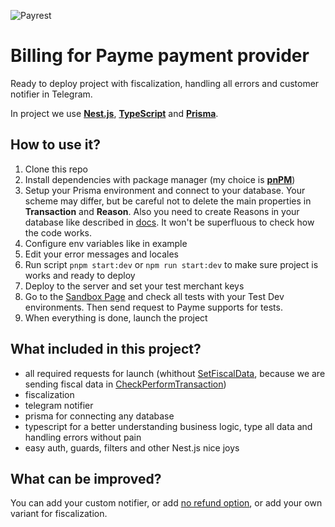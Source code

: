 ![Payrest](https://telegra.ph/file/468567d0f02e43bf62c88.png)

# Billing for Payme payment provider

Ready to deploy project with fiscalization, handling all errors and customer notifier in Telegram.

In project we use [**Nest.js**](https://nestjs.com/), [**TypeScript**](https://www.typescriptlang.org/) and [**Prisma**](https://www.prisma.io/).

## How to use it?

1. Clone this repo
2. Install dependencies with package manager (my choice is [**pnPM**](https://pnpm.io/))
3. Setup your Prisma environment and connect to your database. Your scheme may differ, but be careful not to delete the main properties in **Transaction** and **Reason**. Also you need to create Reasons in your database like described in [docs](https://developer.help.paycom.uz/metody-merchant-api/tipy-dannykh). It won't be superfluous to check how the code works.
4. Configure env variables like in example
5. Edit your error messages and locales
6. Run script `pnpm start:dev` or `npm run start:dev` to make sure project is works and ready to deploy
7. Deploy to the server and set your test merchant keys
8. Go to the [Sandbox Page](https://developer.help.paycom.uz/pesochnitsa) and check all tests with your Test Dev environments. Then send request to Payme supports for tests.
9. When everything is done, launch the project

## What included in this project?

- all required requests for launch (whithout [SetFiscalData](https://developer.help.paycom.uz/metody-merchant-api/setfiscaldata), because we are sending fiscal data in [CheckPerformTransaction](https://developer.help.paycom.uz/metody-merchant-api/checktransaction))
- fiscalization
- telegram notifier
- prisma for connecting any database
- typescript for a better understanding business logic, type all data and handling errors without pain
- easy auth, guards, filters and other Nest.js nice joys

## What can be improved?
You can add your custom notifier, or add [no refund option](https://github.com/ShinkarenkoMaxim/payrest/blob/330ea1343f434ea0926e14c724fcd2cabc4430a6/src/payme/payme.service.ts#L179), or add your own variant for fiscalization.
